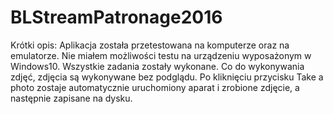 # BLStreamPatronage2016
Krótki opis:
Aplikacja została przetestowana na komputerze oraz na emulatorze. Nie miałem możliwości testu na urządzeniu wyposażonym w Windows10. Wszystkie zadania zostały wykonane. Co do wykonywania zdjęć, zdjęcia są wykonywane bez podglądu. Po kliknięciu przycisku Take a photo zostaje automatycznie uruchomiony aparat i zrobione zdjęcie, a następnie zapisane na dysku.
